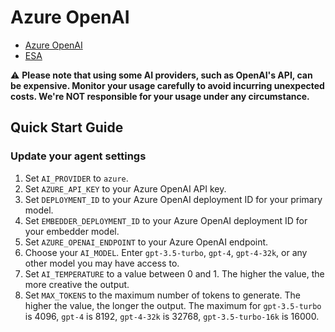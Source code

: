 # Azure OpenAI
- [Azure OpenAI](https://learn.microsoft.com/en-us/azure/cognitive-services/openai/concepts/models)
- [ESA](https://github.com/experian-sales-advisor/ESA)

⚠️ **Please note that using some AI providers, such as OpenAI's API, can be expensive. Monitor your usage carefully to avoid incurring unexpected costs. We're NOT responsible for your usage under any circumstance.**

## Quick Start Guide
### Update your agent settings
1. Set `AI_PROVIDER` to `azure`.
2. Set `AZURE_API_KEY` to your Azure OpenAI API key.
3. Set `DEPLOYMENT_ID` to your Azure OpenAI deployment ID for your primary model.
4. Set `EMBEDDER_DEPLOYMENT_ID` to your Azure OpenAI deployment ID for your embedder model.
5. Set `AZURE_OPENAI_ENDPOINT` to your Azure OpenAI endpoint.
6. Choose your `AI_MODEL`.  Enter `gpt-3.5-turbo`, `gpt-4`, `gpt-4-32k`, or any other model you may have access to.
7. Set `AI_TEMPERATURE` to a value between 0 and 1. The higher the value, the more creative the output.
8. Set `MAX_TOKENS` to the maximum number of tokens to generate. The higher the value, the longer the output.  The maximum for `gpt-3.5-turbo` is 4096, `gpt-4` is 8192, `gpt-4-32k` is 32768, `gpt-3.5-turbo-16k` is 16000.

